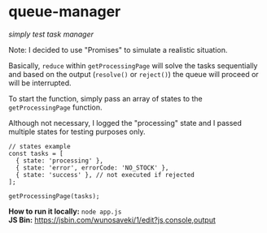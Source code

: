 # queue-manager
_simply test task manager_

Note: I decided to use "Promises" to simulate a realistic situation.

Basically, `reduce` within `getProcessingPage` will solve the tasks sequentially and based on the output (`resolve()` or `reject()`) the queue will proceed or will be interrupted.

To start the function, simply pass an array of states to the `getProcessingPage` function.

Although not necessary, I logged the "processing" state and I passed multiple states for testing purposes only.

```
// states example
const tasks = [
  { state: 'processing' },
  { state: 'error', errorCode: 'NO_STOCK' },
  { state: 'success' }, // not executed if rejected 
];

getProcessingPage(tasks);
```

**How to run it locally:** `node app.js`
<br>
**JS Bin:** https://jsbin.com/wunosaveki/1/edit?js,console,output
